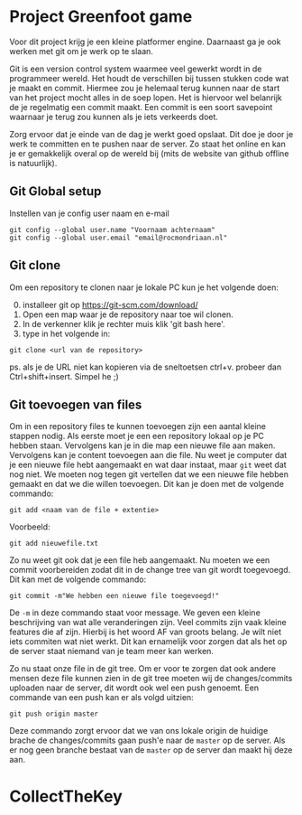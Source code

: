 # Project Greenfoot game
Voor dit project krijg je een kleine platformer engine. Daarnaast ga je ook werken met git om je 
werk op te slaan.

Git is een version control system waarmee veel gewerkt wordt in de programmeer wereld. Het houdt
de verschillen bij tussen stukken code wat je maakt en commit. Hiermee zou je helemaal terug kunnen naar de start van het project 
mocht alles in de soep lopen. Het is hiervoor wel belanrijk de je regelmatig een commit maakt. Een commit is een soort savepoint 
waarnaar je terug zou kunnen als je iets verkeerds doet.

Zorg ervoor dat je einde van de dag je werkt goed opslaat. Dit doe je door je werk te committen
en te pushen naar de server. Zo staat het online en kan je er gemakkelijk overal op de wereld bij (mits de website van github offline is natuurlijk).  

## Git Global setup

Instellen van je config user naam en e-mail

```
git config --global user.name "Voornaam achternaam"
git config --global user.email "email@rocmondriaan.nl"
```

## Git clone
Om een repository te clonen naar je lokale PC kun je het volgende doen:

0. installeer git op https://git-scm.com/download/
1. Open een map waar je de repository naar toe wil clonen.
2. In de verkenner klik je rechter muis klik 'git bash here'.
3. type in het volgende in:
```
git clone <url van de repository>
```

ps. als je de URL niet kan kopieren via de sneltoetsen ctrl+v. probeer dan Ctrl+shift+insert.
Simpel he ;)


## Git toevoegen van files
Om in een repository files te kunnen toevoegen zijn een aantal kleine stappen nodig. Als eerste moet je een een repository lokaal op je PC hebben staan. Vervolgens kan je in die map een nieuwe file aan maken. Vervolgens kan je content toevoegen aan die file. Nu weet je computer dat je een nieuwe file hebt aangemaakt en wat daar instaat, maar `git` weet dat nog niet. We moeten nog tegen git vertellen dat we een nieuwe file hebben gemaakt en dat we die willen toevoegen. Dit kan je doen met de volgende commando:
```
git add <naam van de file + extentie>
```
Voorbeeld:
```
git add nieuwefile.txt
```
Zo nu weet git ook dat je een file heb aangemaakt. Nu moeten we een commit voorbereiden zodat dit in de change tree van git wordt toegevoegd. Dit kan met de volgende commando:
```
git commit -m"We hebben een nieuwe file toegevoegd!"
```
De `-m` in deze commando staat voor message. We geven een kleine beschrijving van wat alle veranderingen zijn. Veel commits zijn vaak kleine features die af zijn. Hierbij is het woord AF van groots belang. Je wilt niet iets commiten wat niet werkt. Dit kan ernamelijk voor zorgen dat als het op de server staat niemand van je team meer kan werken.

Zo nu staat onze file in de git tree. Om er voor te zorgen dat ook andere mensen deze file kunnen zien in de git tree moeten wij de changes/commits uploaden naar de server, dit wordt ook wel een push genoemt. Een commande van een push kan er als volgd uitzien:
```
git push origin master
```
Deze commando zorgt ervoor dat we van ons lokale origin de huidige brache de changes/commits gaan push'e naar de `master` op de server. Als er nog geen branche bestaat van de `master` op de server dan maakt hij deze aan.
# CollectTheKey
